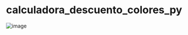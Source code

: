 # calculadora_descuento_colores_py
![image](https://github.com/user-attachments/assets/e4e84344-476b-476f-b7a9-f023e877c382)
